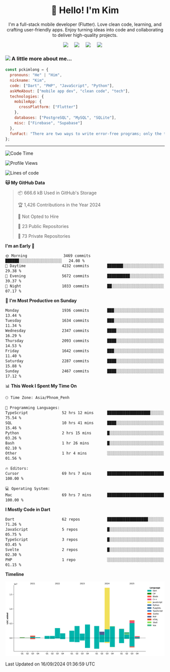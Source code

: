 <h1 align="center">👋 Hello! I'm Kim</h1>

<p align="center">
   I'm a full-stack mobile developer (Flutter). Love clean code, learning, and crafting user-friendly apps. Enjoy turning ideas into code and collaborating to deliver high-quality projects.
</p>

<p align="center">
  <a href="mailto:pochkimlong88@gmail.com"><img src="https://img.shields.io/badge/gmail-%23D14836.svg?&style=for-the-badge&logo=gmail&logoColor=white" /></a>&nbsp;&nbsp;&nbsp;&nbsp;
  <a href="https://t.me/pochkimlong/"><img src="https://img.shields.io/badge/telegram-%230077B5.svg?&style=for-the-badge&logo=telegram&logoColor=white" /></a>&nbsp;&nbsp;&nbsp;&nbsp;
  <a href="https://www.youtube.com/@PochKimlong/"><img src="https://img.shields.io/badge/youtube-%23dc2743.svg?&style=for-the-badge&logo=youtube&logoColor=white" /></a>&nbsp;&nbsp;&nbsp;&nbsp;
  <a href="https://www.tiktok.com/@pckimlong/"><img src="https://img.shields.io/badge/tiktok-%23000000.svg?&style=for-the-badge&logo=tiktok&logoColor=white" /></a>&nbsp;&nbsp;&nbsp;&nbsp;
</p>

### <img src="https://media.giphy.com/media/VgCDAzcKvsR6OM0uWg/giphy.gif" width="50"> A little more about me...  

```javascript
const pckimlong = {
  pronouns: "He" | "Him",
  nickname: "Kim",
  code: ["Dart", "PHP", "JavaScript", "Python"],
  askMeAbout: ["mobile app dev", "clean code", "tech"],
  technologies: {
    mobileApp: {
      crossPlatform: ["Flutter"]
    },
    databases: ["PostgreSQL", "MySQL", "SQLite"],
    misc: ["Firebase", "Supabase"]
  },
  funFact: "There are two ways to write error-free programs; only the third one works."
};
```
---

<!--START_SECTION:waka-->
![Code Time](http://img.shields.io/badge/Code%20Time-561%20hrs%2024%20mins-blue)

![Profile Views](http://img.shields.io/badge/Profile%20Views-0-blue)

![Lines of code](https://img.shields.io/badge/From%20Hello%20World%20I%27ve%20Written-26.5%20million%20lines%20of%20code-blue)

**🐱 My GitHub Data** 

> 📦 666.6 kB Used in GitHub's Storage 
 > 
> 🏆 1,426 Contributions in the Year 2024
 > 
> 🚫 Not Opted to Hire
 > 
> 📜 23 Public Repositories 
 > 
> 🔑 73 Private Repositories 
 > 
**I'm an Early 🐤** 

```text
🌞 Morning                3469 commits        ██████░░░░░░░░░░░░░░░░░░░   24.08 % 
🌆 Daytime                4232 commits        ███████░░░░░░░░░░░░░░░░░░   29.38 % 
🌃 Evening                5672 commits        ██████████░░░░░░░░░░░░░░░   39.37 % 
🌙 Night                  1033 commits        ██░░░░░░░░░░░░░░░░░░░░░░░   07.17 % 
```
📅 **I'm Most Productive on Sunday** 

```text
Monday                   1936 commits        ███░░░░░░░░░░░░░░░░░░░░░░   13.44 % 
Tuesday                  1634 commits        ███░░░░░░░░░░░░░░░░░░░░░░   11.34 % 
Wednesday                2347 commits        ████░░░░░░░░░░░░░░░░░░░░░   16.29 % 
Thursday                 2093 commits        ████░░░░░░░░░░░░░░░░░░░░░   14.53 % 
Friday                   1642 commits        ███░░░░░░░░░░░░░░░░░░░░░░   11.40 % 
Saturday                 2287 commits        ████░░░░░░░░░░░░░░░░░░░░░   15.88 % 
Sunday                   2467 commits        ████░░░░░░░░░░░░░░░░░░░░░   17.12 % 
```


📊 **This Week I Spent My Time On** 

```text
🕑︎ Time Zone: Asia/Phnom_Penh

💬 Programming Languages: 
TypeScript               52 hrs 12 mins      ███████████████████░░░░░░   75.54 % 
SQL                      10 hrs 41 mins      ████░░░░░░░░░░░░░░░░░░░░░   15.46 % 
Python                   2 hrs 15 mins       █░░░░░░░░░░░░░░░░░░░░░░░░   03.26 % 
Bash                     1 hr 26 mins        █░░░░░░░░░░░░░░░░░░░░░░░░   02.10 % 
Other                    1 hr 4 mins         ░░░░░░░░░░░░░░░░░░░░░░░░░   01.56 % 

🔥 Editors: 
Cursor                   69 hrs 7 mins       █████████████████████████   100.00 % 

💻 Operating System: 
Mac                      69 hrs 7 mins       █████████████████████████   100.00 % 
```

**I Mostly Code in Dart** 

```text
Dart                     62 repos            ██████████████████░░░░░░░   71.26 % 
JavaScript               5 repos             █░░░░░░░░░░░░░░░░░░░░░░░░   05.75 % 
TypeScript               3 repos             █░░░░░░░░░░░░░░░░░░░░░░░░   03.45 % 
Svelte                   2 repos             █░░░░░░░░░░░░░░░░░░░░░░░░   02.30 % 
PHP                      1 repo              ░░░░░░░░░░░░░░░░░░░░░░░░░   01.15 % 
```



**Timeline**

![Lines of Code chart](https://raw.githubusercontent.com/pckimlong/pckimlong/main/assets/bar_graph.png)


 Last Updated on 16/09/2024 01:36:59 UTC
<!--END_SECTION:waka-->

<!---
PochKimlong/PochKimlong is a ✨ special ✨ repository because its `README.md` (this file) appears on your GitHub profile.
You can click the Preview link to take a look at your changes.
--->
